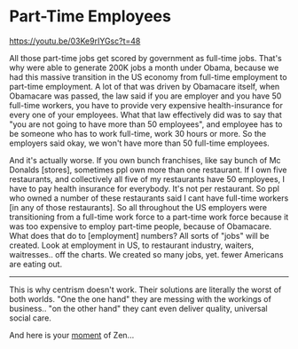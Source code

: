 # Part-Time Employees

https://youtu.be/03Ke9rIYGsc?t=48

All those part-time jobs get scored by government as full-time
jobs. That's why were able to generate 200K jobs a month under Obama,
because we had this massive transition in the US economy from
full-time employment to part-time employment. A lot of that was driven
by Obamacare itself, when Obamacare was passed, the law said if you
are employer and you have 50 full-time workers, you have to provide
very expensive health-insurance for every one of your employees. What
that law effectively did was to say that "you are not going to have
more than 50 employees", and employee has to be someone who has to
work full-time, work 30 hours or more. So the employers said okay, we
won't have more than 50 full-time employees.

And it's actually worse. If you own bunch franchises, like say bunch of Mc Donalds [stores], sometimes ppl own more than one restaurant. If I own five restaurants, and collectively all five of my restaurants have 50 employees, I have to pay health insurance for everybody. It's not per restaurant. So ppl who owned a number of these restaurants said I cant have full-time workers [in any of those restaurants]. So all throughout the US employers were transitioning from a full-time work force to a part-time work force because it was too expensive to employ part-time people, because of Obamacare. What does that do to [employment] numbers? All sorts of "jobs" will be created. Look at employment in US, to restaurant industry, waiters, waitresses.. off the charts. We created so many jobs, yet. fewer Americans are eating out.

---

This is why centrism doesn't work. Their solutions are literally the worst of both worlds. "One the one hand" they are messing with the workings of business.. "on the other hand" they cant even deliver quality, universal social care.

And here is your [moment](https://youtu.be/MwCsCDGOEyM?t=729) of Zen...




